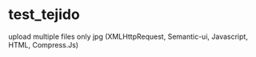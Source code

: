 # test_tejido
upload multiple files only jpg
(XMLHttpRequest, Semantic-ui, Javascript, HTML, Compress.Js)
